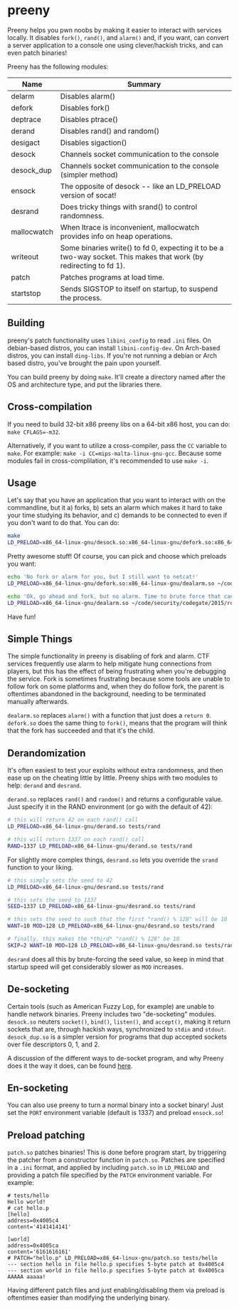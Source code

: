 # preeny

Preeny helps you pwn noobs by making it easier to interact with services locally.
It disables `fork()`, `rand()`, and `alarm()` and, if you want, can convert a server application to a console one using clever/hackish tricks, and can even patch binaries!

Preeny has the following modules:

| Name | Summary |
|------|---------|
| delarm | Disables alarm() |
| defork | Disables fork() |
| deptrace | Disables ptrace() |
| derand | Disables rand() and random() |
| desigact | Disables sigaction() |
| desock | Channels socket communication to the console |
| desock\_dup | Channels socket communication to the console (simpler method) |
| ensock | The opposite of desock -- like an LD\_PRELOAD version of socat! |
| desrand | Does tricky things with srand() to control randomness. |
| mallocwatch | When ltrace is inconvenient, mallocwatch provides info on heap operations. |
| writeout | Some binaries write() to fd 0, expecting it to be a two-way socket. This makes that work (by redirecting to fd 1). |
| patch | Patches programs at load time. |
| startstop | Sends SIGSTOP to itself on startup, to suspend the process. |

## Building

preeny's patch functionality uses `libini_config` to read `.ini` files.
On debian-based distros, you can install `libini-config-dev`.
On Arch-based distros, you can install `ding-libs`.
If you're not running a debian or Arch based distro, you've brought the pain upon yourself.

You can build preeny by doing `make`.
It'll create a directory named after the OS and architecture type, and put the libraries there.

## Cross-compilation

If you need to build 32-bit x86 preeny libs on a 64-bit x86 host, you can do: `make CFLAGS=-m32`.

Alternatively, if you want to utilize a cross-compiler, pass the `CC` variable to `make`. For example: `make -i CC=mips-malta-linux-gnu-gcc`.
Because some modules fail in cross-complilation, it's recommended to use `make -i`.

## Usage

Let's say that you have an application that you want to interact with on the commandline, but it a) forks, b) sets an alarm which makes it hard to take your time studying its behavior, and c) demands to be connected to even if you don't want to do that.
You can do:

```bash
make
LD_PRELOAD=x86_64-linux-gnu/desock.so:x86_64-linux-gnu/defork.so:x86_64-linux-gnu/dealarm.so ~/code/security/codegate/2015/rodent/rodent
```

Pretty awesome stuff!
Of course, you can pick and choose which preloads you want:

```bash
echo 'No fork or alarm for you, but I still want to netcat!'
LD_PRELOAD=x86_64-linux-gnu/defork.so:x86_64-linux-gnu/dealarm.so ~/code/security/codegate/2015/rodent/rodent

echo 'Ok, go ahead and fork, but no alarm. Time to brute force that canary.'
LD_PRELOAD=x86_64-linux-gnu/dealarm.so ~/code/security/codegate/2015/rodent/rodent
```

Have fun!

## Simple Things

The simple functionality in preeny is disabling of fork and alarm.
CTF services frequently use alarm to help mitigate hung connections from players, but this has the effect of being frustrating when you're debugging the service.
Fork is sometimes frustrating because some tools are unable to follow fork on some platforms and, when they do follow fork, the parent is oftentimes abandoned in the background, needing to be terminated manually afterwards.

`dealarm.so` replaces `alarm()` with a function that just does a `return 0`.
`defork.so` does the same thing to `fork()`, means that the program will think that the fork has succeeded and that it's the child.

## Derandomization

It's often easiest to test your exploits without extra randomness, and then ease up on the cheating little by little.
Preeny ships with two modules to help: `derand` and `desrand`.

`derand.so` replaces `rand()` and `random()` and returns a configurable value. Just specify it in the RAND environment (or go with the default of 42):

```bash
# this will return 42 on each rand() call
LD_PRELOAD=x86_64-linux-gnu/derand.so tests/rand

# this will return 1337 on each rand() call
RAND=1337 LD_PRELOAD=x86_64-linux-gnu/derand.so tests/rand
```

For slightly more complex things, `desrand.so` lets you override the `srand` function to your liking.

```bash
# this simply sets the seed to 42
LD_PRELOAD=x86_64-linux-gnu/desrand.so tests/rand

# this sets the seed to 1337
SEED=1337 LD_PRELOAD=x86_64-linux-gnu/desrand.so tests/rand

# this sets the seed to such that the first "rand() % 128" will be 10
WANT=10 MOD=128 LD_PRELOAD=x86_64-linux-gnu/desrand.so tests/rand

# finally, this makes the *third* "rand() % 128" be 10
SKIP=2 WANT=10 MOD=128 LD_PRELOAD=x86_64-linux-gnu/desrand.so tests/rand
```

`desrand` does all this by brute-forcing the seed value, so keep in mind that startup speed will get considerably slower as `MOD` increases.

## De-socketing

Certain tools (such as American Fuzzy Lop, for example) are unable to handle network binaries.
Preeny includes two "de-socketing" modules.
`desock.so` neuters `socket()`, `bind()`, `listen()`, and `accept()`, making it return sockets that are, through hackish ways, synchronized to `stdin` and `stdout`.
`desock_dup.so` is a simpler version for programs that dup accepted sockets over file descriptors 0, 1, and 2.

A discussion of the different ways to de-socket program, and why Preeny does it the way it does, can be found [here](https://github.com/zardus/preeny/issues/10).

## En-socketing

You can also use preeny to turn a normal binary into a socket binary! Just set the `PORT` environment variable (default is 1337) and preload `ensock.so`!

## Preload patching

`patch.so` patches binaries!
This is done before program start, by triggering the patcher from a constructor function in `patch.so`.
Patches are specified in a `.ini` format, and applied by including `patch.so` in `LD_PRELOAD` and providing a patch file specified by the `PATCH` environment variable.
For example:

```ShellSession
# tests/hello 
Hello world!
# cat hello.p 
[hello]
address=0x4005c4
content='4141414141'

[world]
address=0x4005ca
content='6161616161'
# PATCH="hello.p" LD_PRELOAD=x86_64-linux-gnu/patch.so tests/hello 
--- section hello in file hello.p specifies 5-byte patch at 0x4005c4
--- section world in file hello.p specifies 5-byte patch at 0x4005ca
AAAAA aaaaa!

```

Having different patch files and just enabling/disabling them via preload is oftentimes easier than modifying the underlying binary.
